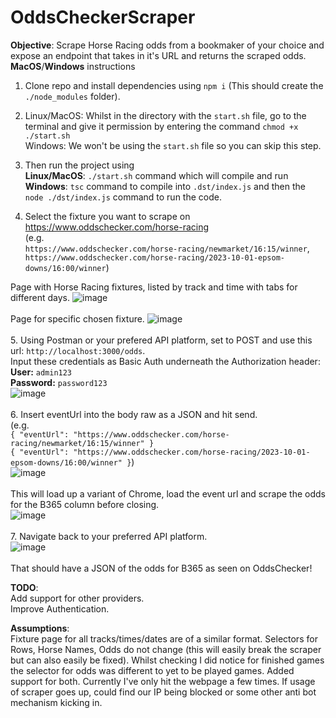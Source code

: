 # OddsCheckerScraper
**Objective**: Scrape Horse Racing odds from a bookmaker of your choice and expose an endpoint that takes in it's URL and returns the scraped odds.\
**MacOS**/**Windows** instructions

1. Clone repo and install dependencies using `npm i` (This should create the `./node_modules` folder).
2. Linux/MacOS: Whilst in the directory with the `start.sh` file, go to the terminal and give it permission by entering the command `chmod +x ./start.sh`\
   Windows: We won't be using the `start.sh` file so you can skip this step.
3. Then run the project using\
   **Linux/MacOS**: `./start.sh` command which will compile and run\
   **Windows**: `tsc` command to compile into `.dst/index.js` and then the `node ./dst/index.js` command to run the code.

4. Select the fixture you want to scrape on https://www.oddschecker.com/horse-racing \
(e.g. \
`https://www.oddschecker.com/horse-racing/newmarket/16:15/winner`,\
`https://www.oddschecker.com/horse-racing/2023-10-01-epsom-downs/16:00/winner`)

Page with Horse Racing fixtures, listed by track and time with tabs for different days.
![image](https://github.com/AbishakeSrithar/OddsCheckerScraper/assets/67220345/9b705211-942f-480c-ab83-20ef6b9acc97)\
\
Page for specific chosen fixture.
![image](https://github.com/AbishakeSrithar/OddsCheckerScraper/assets/67220345/a2f1cdd3-1a43-4076-a9c6-bbf499ddb297)\
\
5. Using Postman or your prefered API platform, set to POST and use this url: `http://localhost:3000/odds`.\
Input these credentials as Basic Auth underneath the Authorization header:\
**User:** `admin123`\
**Password:** `password123`\
![image](https://github.com/AbishakeSrithar/OddsCheckerScraper/assets/67220345/03a64950-6652-4ad1-a0f9-f6269db290db)\
\
6. Insert eventUrl into the body raw as a JSON and hit send.\
(e.g. \
`{
"eventUrl": "https://www.oddschecker.com/horse-racing/newmarket/16:15/winner"
}`\
`{
"eventUrl": "https://www.oddschecker.com/horse-racing/2023-10-01-epsom-downs/16:00/winner"
}`)
\
![image](https://github.com/AbishakeSrithar/OddsCheckerScraper/assets/67220345/38e15238-0bbe-4e33-b206-f5761f670fb4)\
\
This will load up a variant of Chrome, load the event url and scrape the odds for the B365 column before closing.\
![image](https://github.com/AbishakeSrithar/OddsCheckerScraper/assets/67220345/67001313-8f88-4518-a8d0-1c83698f8b02)\
\
7. Navigate back to your preferred API platform.\
![image](https://github.com/AbishakeSrithar/OddsCheckerScraper/assets/67220345/0cb66443-07b8-4659-b524-77fb76c17849)\
\
That should have a JSON of the odds for B365 as seen on OddsChecker!

**TODO**:\
Add support for other providers.\
Improve Authentication.

**Assumptions**:\
Fixture page for all tracks/times/dates are of a similar format. Selectors for Rows, Horse Names, Odds do not change (this will easily break the scraper but can also easily be fixed). Whilst checking I did notice for finished games the selector for odds was different to yet to be played games. Added support for both.
Currently I've only hit the webpage a few times. If usage of scraper goes up, could find our IP being blocked or some other anti bot mechanism kicking in.
